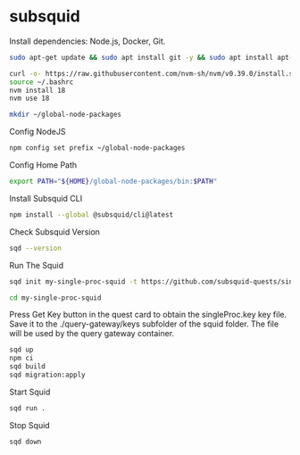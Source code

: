# subsquid
Install dependencies: Node.js, Docker, Git.
```bash
sudo apt-get update && sudo apt install git -y && sudo apt install apt-transport-https ca-certificates curl software-properties-common -y && curl -fsSL https://download.docker.com/linux/ubuntu/gpg | sudo apt-key add - && sudo add-apt-repository "deb [arch=amd64] https://download.docker.com/linux/ubuntu focal stable" && sudo apt-get install docker-ce docker-ce-cli containerd.io docker-compose-plugin -y
```
```bash
curl -o- https://raw.githubusercontent.com/nvm-sh/nvm/v0.39.0/install.sh | bash
source ~/.bashrc
nvm install 18
nvm use 18
```
```bash
mkdir ~/global-node-packages
```

Config NodeJS
```bash
npm config set prefix ~/global-node-packages
```

Config Home Path
```bash
export PATH="${HOME}/global-node-packages/bin:$PATH"
```

Install Subsquid CLI
```bash
npm install --global @subsquid/cli@latest
```

Check Subsquid Version
```bash
sqd --version
```

Run The Squid
```bash
sqd init my-single-proc-squid -t https://github.com/subsquid-quests/single-chain-squid
```
```bash
cd my-single-proc-squid
```

Press Get Key button in the quest card to obtain the singleProc.key key file. Save it to the ./query-gateway/keys subfolder of the squid folder. The file will be used by the query gateway container.
```bash
sqd up
npm ci
sqd build
sqd migration:apply
```

Start Squid
```bash
sqd run .
```

Stop Squid
```bash
sqd down
```
